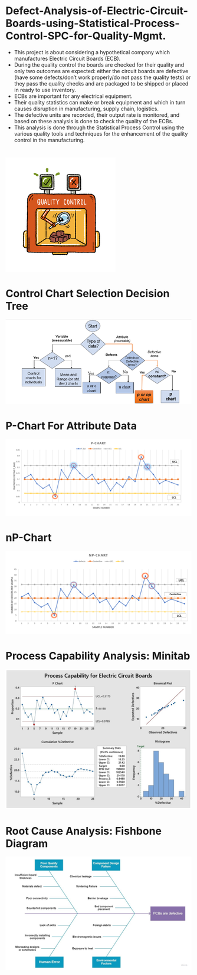 # Defect-Analysis-of-Electric-Circuit-Boards-using-Statistical-Process-Control-SPC-for-Quality-Mgmt.
- This project is about considering a hypothetical company which manufactures Electric Circuit Boards (ECB). 
- During the quality control the boards are checked for their quality and only two outcomes are expected: either the circuit boards are defective
(have some defects/don’t work properly/do not pass the quality tests) or they pass the quality checks and are packaged to be shipped or placed in ready to use inventory. 
- ECBs are important for any electrical equipment. 
- Their quality statistics can make or break equipment and which in turn causes disruption in manufacturing, supply chain, logistics.  
- The defective units are recorded, their output rate is monitored, and based on these analysis is done to check the quality of the ECBs. 
- This analysis is done through the Statistical Process Control using the various quality tools and techniques for the enhancement of the quality control in the manufacturing.

#
![alt-text](quality-control2.gif)

# Control Chart Selection Decision Tree
![alt-text](img/control-chart_selection.png)

# P-Chart For Attribute Data
![alt-text](img/Pchart.png)

# nP-Chart 
![alt-text](img/nPchart.png)

# Process Capability Analysis: Minitab
![alt-text](img/process-capability_minitab.jpg)

# Root Cause Analysis: Fishbone Diagram
![alt-text](img/fishbone.jpg)


